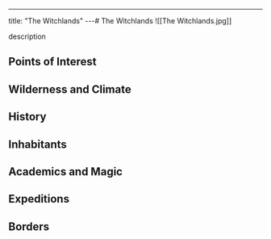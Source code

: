 ---
title: "The Witchlands"
---# The Witchlands
![[The Witchlands.jpg]]

description

## Points of Interest

## Wilderness and Climate

## History

## Inhabitants

## Academics and Magic

## Expeditions

## Borders

